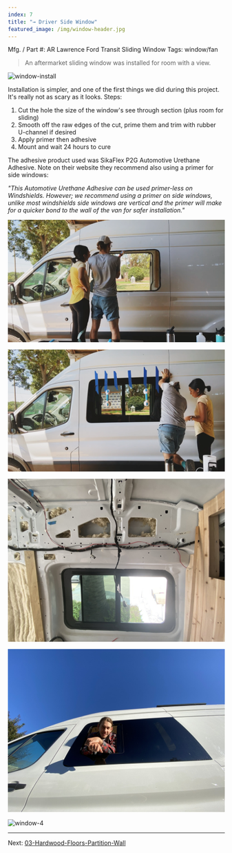 ```yaml
---
index: 7
title: "→ Driver Side Window"
featured_image: /img/window-header.jpg
---
```


Mfg. / Part #: AR Lawrence Ford Transit Sliding Window
Tags: window/fan

> An aftermarket sliding window was installed for room with a view.

![window-install](img/window-install.gif)

Installation is simpler, and one of the first things we did during this project. It's really not as scary as it looks. Steps:
1. Cut the hole the size of the window's see through section (plus room for sliding)
2. Smooth off the raw edges of the cut, prime them and trim with rubber U-channel if desired
3. Apply primer then adhesive
4. Mount and wait 24 hours to cure

The adhesive product used was SikaFlex P2G Automotive Urethane Adhesive. Note on their website they recommend also using a primer for side windows:

*"This Automotive Urethane Adhesive can be used primer-less on Windshields. However; we recommend using a primer on side windows, unlike most windshields side windows are vertical and the primer will make for a quicker bond to the wall of the van for safer installation."* 

![window-1](img/window-1.png)

![window-2](img/window-2.png)

![IMG_1344](img/IMG_1344.jpg)

![window-3](img/window-3.jpg)

![window-4](img/window-4.jpg)

---

Next:  [03-Hardwood-Floors-Partition-Wall](03-Hardwood-Floors-Partition-Wall)